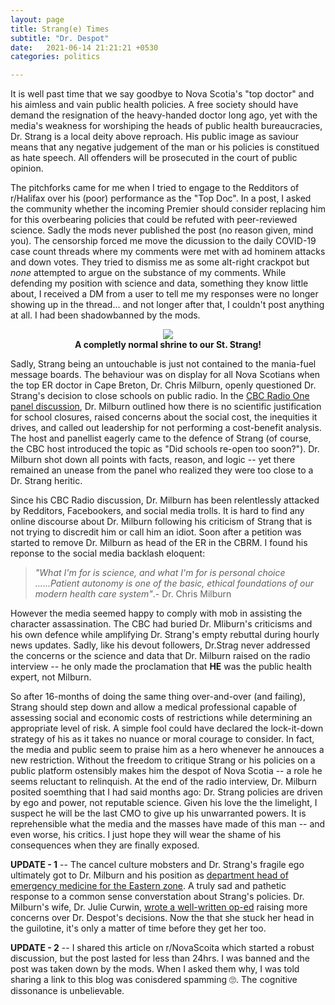 ```yaml
---
layout: page
title: Strang(e) Times
subtitle: "Dr. Despot"
date:   2021-06-14 21:21:21 +0530
categories: politics

---
```


It is well past time that we say goodbye to Nova Scotia's "top doctor" and his aimless and vain public health policies.
A free society should have demand the resignation of the heavy-handed doctor long ago, yet with the media's weakness for
worshiping the heads of public health bureaucracies, Dr. Strang is a local deity above reproach. His public image as saviour means that any
negative judgement of the man or his policies is constitued as hate speech. All offenders will be prosecuted in the court of public opinion.

The pitchforks came for me when I tried to engage to the Redditors of r/Halifax over his (poor) performance as the "Top Doc". In a post, I asked the community whether the incoming Premier should consider replacing him for this overbearing policies that could be refuted with peer-reviewed science. Sadly the mods never published the post (no reason given, mind you). The censorship forced me move the dicussion to the daily COVID-19 case count threads where my comments were met with ad hominem attacks and down votes. They tried to dismiss me as some alt-right crackpot but *none* attempted to argue on the substance of my comments. While defending my position with science and data, something they know little about, I received a DM from a user to tell me my responses were no longer showing up in the thread... and not longer after that, I couldn't post anything at all. I had been shadowbanned by the mods.

<p align="center">
  <a href="https://i.cbc.ca/1.6071603.1624043730!/fileImage/httpImage/image.jpg_gen/derivatives/16x9_780/strang-photos.jpg">
  <img src="https://i.cbc.ca/1.6071603.1624043730!/fileImage/httpImage/image.jpg_gen/derivatives/16x9_780/strang-photos.jpg">
    
 </a>
  <br><b> A completly normal shrine to our St. Strang!</b>
 </p>

  
Sadly, Strang being an untouchable is just not contained to the mania-fuel message boards. The behaviour was on display for all Nova Scotians when the top ER doctor in Cape Breton, 
Dr. Chris Milburn, openly questioned Dr. Strang's decision to close schools on public radio. In the [CBC Radio One panel discussion](https://www.cbc.ca/listen/live-radio/1-24-information-morning-cape-breton/clip/15848671-issue-panel-anna-manley-candee-mccarthy-chris), Dr. Milburn outlined how there is no scientific justification 
for school closures, raised concerns about the social cost, the inequities it drives, and called out leadership for not performing a cost-benefit analysis.
The host and panellist eagerly came to the defence of Strang (of course, the CBC host introduced the topic as "Did schools re-open too soon?"). 
Dr. Milburn shot down all points with facts, reason, and logic -- yet there remained an unease from the panel who realized they were too close to a Dr. Strang heritic. 

Since his CBC Radio discussion, Dr. Milburn has been relentlessly attacked by Redditors, Facebookers, and social media trolls. It is hard to find any online discourse about
Dr. Milburn following his criticism of Strang that is not trying to discredit him or call him an idiot. Soon after a petition was started to remove Dr. Milburn as head of the ER in the CBRM. I found his reponse to the social media backlash eloquent:  

>*"What I'm for is science, and what I'm for is personal choice ......Patient autonomy is one of the basic, ethical foundations of our modern health care system"*.- Dr. Chris Milburn
>   


However the media seemed happy to comply with mob in assisting the character assassination. The CBC had buried Dr. Mliburn's criticisms and his own defence while amplifying Dr. Strang's empty rebuttal during hourly news updates. Sadly, like his devout followers, Dr.Strag never addressed the concerns or the science and data that Dr. Milburn raised on the radio interview -- he only made the proclamation that **HE** was the public health expert, not Milburn.


So after 16-months of doing the same thing over-and-over (and failing), Strang should step down and allow a medical professional capable of assessing social and economic costs of restrictions while determining an appropriate level of risk. A simple fool could have declared the lock-it-down strategy of his as it takes no nuance or moral courage to consider. In fact, the media and public seem to praise him as a hero whenever he annouces a new restriction. Without the freedom to critique Strang or his policies on a public platform ostensibly makes him the despot of Nova Scotia -- a role he seems reluctant to relinquish. At the end of the radio interview, Dr. Milburn posited soemthing that I had said months ago: Dr. Strang policies are driven by ego and power, not reputable science. Given his love the the limelight, I suspect he will be the last CMO to give up his unwarranted powers. It is reprehensible what the media and the masses have made of this man -- and even worse, his critics. I just hope they will wear the shame of his consequences when they are finally exposed.



**UPDATE - 1** -- The cancel culture mobsters and Dr. Strang's fragile ego ultimately got to Dr. Milburn and his position as [department head of emergency medicine for the Eastern zone](https://atlantic.ctvnews.ca/cape-breton-doctor-removed-as-head-of-emergency-medicine-for-eastern-zone-1.5473738). A truly sad and pathetic response to a common sense converstation about Strang's policies. Dr. Milburn's wife, Dr. Julie Curwin, [wrote a well-written op-ed](https://www.saltwire.com/cape-breton/opinion/local-perspectives/dr-julie-curwin-who-will-speak-for-covid-marginalized-patients-after-firing-of-sydney-er-chief-100602623/) raising more concerns over Dr. Despot's decisions. Now the that she stuck her head in the guilotine, it's only a matter of time before they get her too.   

**UPDATE - 2** -- I shared this article on r/NovaScoita which started a robust discussion, but the post lasted for less than 24hrs. I was banned and the post was taken down by the mods. When I asked them why, I was told sharing a link to this blog was conisdered spamming 🙄. The cognitive dissonance is unbelievable.

